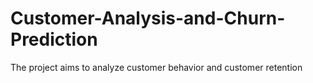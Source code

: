 # Customer-Analysis-and-Churn-Prediction
The project aims to analyze customer behavior and customer retention
